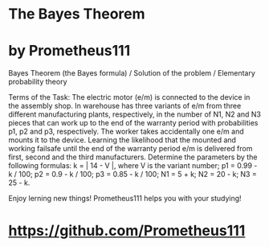 # The Bayes Theorem
# by Prometheus111

Bayes Theorem (the Bayes formula) / Solution of the problem / Elementary probability theory 

Terms of the Task:
The electric motor (e/m) is connected to the device in the assembly shop.
In warehouse has three variants of e/m from three different manufacturing plants,
respectively, in the number of N1, N2 and N3 pieces that can work up to the end of
the warranty period with probabilities p1, p2 and p3, respectively.
The worker takes accidentally one e/m and mounts it to the device.
Learning the likelihood that the mounted and working failsafe until the end of
the warranty period e/m is delivered from first, second and the third manufacturers.
Determine the parameters by the following formulas:
k = | 14 - V |, where V is the variant number; 
p1 = 0.99 - k / 100; 
p2 = 0.9 - k / 100; 
p3 = 0.85 - k / 100; 
N1 = 5 + k; 
N2 = 20 - k; 
N3 = 25 - k.

Enjoy lerning new things! Prometheus111 helps you with your studying!
# https://github.com/Prometheus111 
